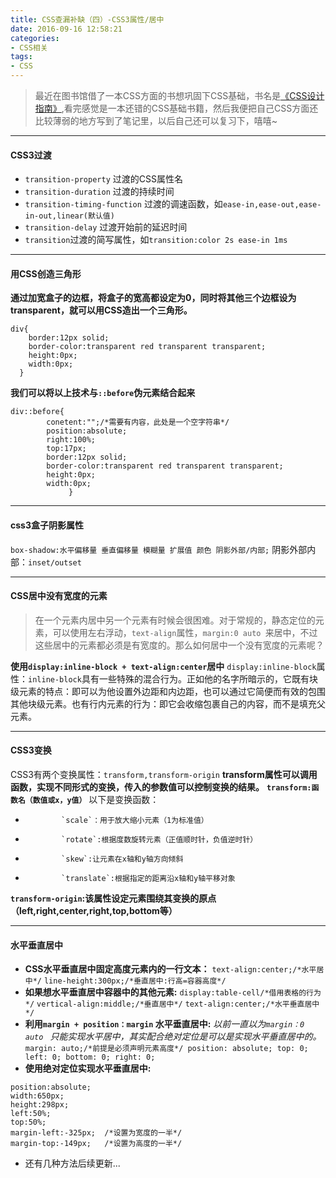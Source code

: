 ```yaml
---
title: CSS查漏补缺（四）-CSS3属性/居中
date: 2016-09-16 12:58:21
categories:
- CSS相关
tags:
- CSS
---
```

>最近在图书馆借了一本CSS方面的书想巩固下CSS基础，书名是[《CSS设计指南》](https://book.douban.com/subject/23123255/),看完感觉是一本还错的CSS基础书籍，然后我便把自己CSS方面还比较薄弱的地方写到了笔记里，以后自己还可以复习下，嘻嘻~
<!--more-->
***
#### CSS3过渡
- `transition-property` 过渡的CSS属性名
- `transition-duration` 过渡的持续时间
- `transition-timing-function` 过渡的调速函数，如`ease-in,ease-out,ease-in-out,linear(默认值)`
- `transition-delay` 过渡开始前的延迟时间
- `transition`过渡的简写属性，如`transition:color 2s ease-in 1ms`
****
#### 用CSS创造三角形
**通过加宽盒子的边框，将盒子的宽高都设定为0，同时将其他三个边框设为transparent，就可以用CSS造出一个三角形。**

```
div{
    border:12px solid;
    border-color:transparent red transparent transparent;
    height:0px;
    width:0px;
  }  
```

  **我们可以将以上技术与`::before`伪元素结合起来**

```
div::before{
		conetent:"";/*需要有内容，此处是一个空字符串*/
		position:absolute;
		right:100%;
		top:17px;
		border:12px solid;
		border-color:transparent red transparent transparent;
		height:0px;
		width:0px;
			 }
```
***
#### css3盒子阴影属性
`box-shadow:水平偏移量 垂直偏移量 模糊量 扩展值 颜色 阴影外部/内部;`
阴影外部内部：`inset/outset`
***
#### CSS居中没有宽度的元素
> 在一个元素内居中另一个元素有时候会很困难。对于常规的，静态定位的元素，可以使用左右浮动，`text-align`属性，`margin:0 auto `来居中，不过这些居中的元素都必须是有宽度的。那么如何居中一个没有宽度的元素呢？

**使用`display:inline-block + text-align:center`居中**
`display:inline-block`属性：`inline-block`具有一些特殊的混合行为。正如他的名字所暗示的，它既有块级元素的特点：即可以为他设置外边距和内边距，也可以通过它简便而有效的包围其他块级元素。也有行内元素的行为：即它会收缩包裹自己的内容，而不是填充父元素。
***
#### CSS3变换
CSS3有两个变换属性：`transform,transform-origin`
**transform属性可以调用函数，实现不同形式的变换，传入的参数值可以控制变换的结果。**
**`transform:函数名（数值或x，y值）`**
以下是变换函数：
- 	          `scale`：用于放大缩小元素（1为标准值）
- 	          `rotate`:根据度数旋转元素（正值顺时针，负值逆时针）
-	          `skew`:让元素在x轴和y轴方向倾斜
-	          `translate`:根据指定的距离沿x轴和y轴平移对象

**`transform-origin`:该属性设定元素围绕其变换的原点（left,right,center,right,top,bottom等）**
  ***         
#### 水平垂直居中
- **CSS水平垂直居中固定高度元素内的一行文本：**
		`text-align:center;/*水平居中*/`
		`line-height:300px;/*垂直居中:行高=容器高度*/`
- **如果想水平垂直居中容器中的其他元素:**
		`display:table-cell/*借用表格的行为*/`
		`vertical-align:middle;/*垂直居中*/`
		`text-align:center;/*水平垂直居中*/`
- **利用`margin + position：margin` 水平垂直居中:**
*以前一直以为`margin：0 auto ` 只能实现水平居中，其实配合绝对定位是可以是实现水平垂直居中的。*
 ` margin: auto;/*前提是必须声明元素高度*/
  position: absolute;
  top: 0; left: 0; bottom: 0; right: 0;`
-  **使用绝对定位实现水平垂直居中:**

```
position:absolute;
width:650px;
height:298px;
left:50%;
top:50%;
margin-left:-325px;  /*设置为宽度的一半*/
margin-top:-149px;   /*设置为高度的一半*/
```
- 还有几种方法后续更新...
		
